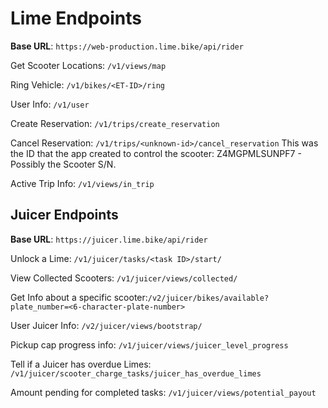 # Lime Endpoints
**Base URL**: `https://web-production.lime.bike/api/rider`

Get Scooter Locations: `/v1/views/map`

Ring Vehicle: `/v1/bikes/<ET-ID>/ring`

User Info: `/v1/user`

Create Reservation: `/v1/trips/create_reservation`

Cancel Reservation: `/v1/trips/<unknown-id>/cancel_reservation` This was the ID that the app created to control the scooter: Z4MGPMLSUNPF7 - Possibly the Scooter S/N.

Active Trip Info: `/v1/views/in_trip`

## Juicer Endpoints

**Base URL**: `https://juicer.lime.bike/api/rider`

Unlock a Lime: `/v1/juicer/tasks/<task ID>/start/`

View Collected Scooters: `/v1/juicer/views/collected/`

Get Info about a specific scooter:`/v2/juicer/bikes/available?plate_number=<6-character-plate-number>`

User Juicer Info: `/v2/juicer/views/bootstrap/`

Pickup cap progress info: `/v1/juicer/views/juicer_level_progress`

Tell if a Juicer has overdue Limes: `/v1/juicer/scooter_charge_tasks/juicer_has_overdue_limes`

Amount pending for completed tasks: `/v1/juicer/views/potential_payout`
